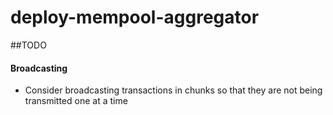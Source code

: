 # deploy-mempool-aggregator



##TODO

#### Broadcasting
- Consider broadcasting transactions in chunks so that they are not being transmitted one at a time

